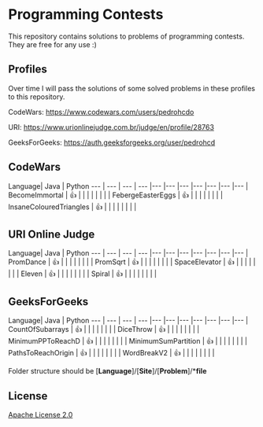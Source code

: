 # Programming Contests

This repository contains solutions to problems of programming contests.
They are free for any use :)

## Profiles

Over time I will pass the solutions of some solved problems in these profiles to this repository.

CodeWars: https://www.codewars.com/users/pedrohcdo

URI: https://www.urionlinejudge.com.br/judge/en/profile/28763

GeeksForGeeks: https://auth.geeksforgeeks.org/user/pedrohcd

## CodeWars


Language| Java | Python
--- | --- | --- | --- |--- |--- |--- |--- |--- |--- |--- | 
BecomeImmortal | :+1: |  |  |  |  |  |  |  |
FebergeEasterEggs | :+1: |  |  |  |   |  |  |  |
InsaneColouredTriangles | :+1: |  |  |  |  |  |  |  |

## URI Online Judge


Language| Java | Python
--- | --- | --- | --- |--- |--- |--- |--- |--- |--- |--- | 
PromDance | :+1: |  |  |  |  |  |  |  |
PromSqrt | :+1: |  |  |  |  |  |  |  |
SpaceElevator | :+1: |  |  |  |  |  |  |  |
Eleven | :+1: |  |  |  |  |  |  |  |
Spiral | :+1: |  |  |  |  |  |  |  |

## GeeksForGeeks


Language| Java | Python
--- | --- | --- | --- |--- |--- |--- |--- |--- |--- |--- | 
CountOfSubarrays | :+1: |  |  |  |  |  |  |  |
DiceThrow | :+1: |  |  |  |   |  |  |  |
MinimumPPToReachD | :+1: |  |  |  |  |  |  |  |
MinimumSumPartition | :+1: |  |  |  |  |  |  |  |
PathsToReachOrigin | :+1: |  |  |  |  |  |  |  |
WordBreakV2 | :+1: |  |  |  |  |  |  |  |

Folder structure should be
[**Language**]/[**Site**]/[**Problem**]/***file**  


## License

[Apache License 2.0](LICENSE)
